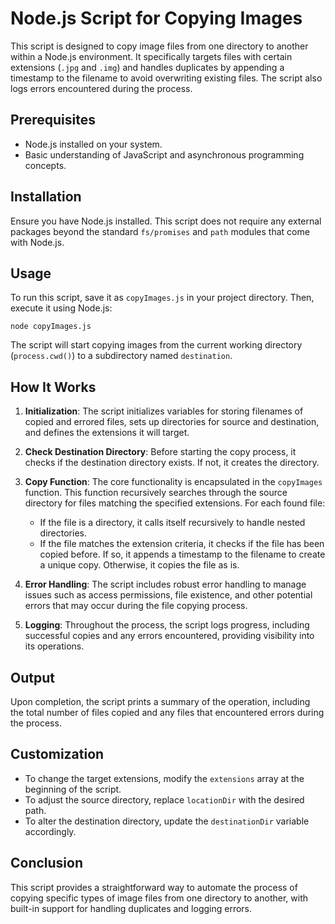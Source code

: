 # Node.js Script for Copying Images

This script is designed to copy image files from one directory to another within a Node.js environment. It specifically targets files with certain extensions (`.jpg` and `.img`) and handles duplicates by appending a timestamp to the filename to avoid overwriting existing files. The script also logs errors encountered during the process.

## Prerequisites

- Node.js installed on your system.
- Basic understanding of JavaScript and asynchronous programming concepts.

## Installation

Ensure you have Node.js installed. This script does not require any external packages beyond the standard `fs/promises` and `path` modules that come with Node.js.

## Usage

To run this script, save it as `copyImages.js` in your project directory. Then, execute it using Node.js:

```
node copyImages.js
```

The script will start copying images from the current working directory (`process.cwd()`) to a subdirectory named `destination`.

## How It Works

1. **Initialization**: The script initializes variables for storing filenames of copied and errored files, sets up directories for source and destination, and defines the extensions it will target.

2. **Check Destination Directory**: Before starting the copy process, it checks if the destination directory exists. If not, it creates the directory.

3. **Copy Function**: The core functionality is encapsulated in the `copyImages` function. This function recursively searches through the source directory for files matching the specified extensions. For each found file:
   - If the file is a directory, it calls itself recursively to handle nested directories.
   - If the file matches the extension criteria, it checks if the file has been copied before. If so, it appends a timestamp to the filename to create a unique copy. Otherwise, it copies the file as is.

4. **Error Handling**: The script includes robust error handling to manage issues such as access permissions, file existence, and other potential errors that may occur during the file copying process.

5. **Logging**: Throughout the process, the script logs progress, including successful copies and any errors encountered, providing visibility into its operations.

## Output

Upon completion, the script prints a summary of the operation, including the total number of files copied and any files that encountered errors during the process.

## Customization

- To change the target extensions, modify the `extensions` array at the beginning of the script.
- To adjust the source directory, replace `locationDir` with the desired path.
- To alter the destination directory, update the `destinationDir` variable accordingly.

## Conclusion

This script provides a straightforward way to automate the process of copying specific types of image files from one directory to another, with built-in support for handling duplicates and logging errors.
